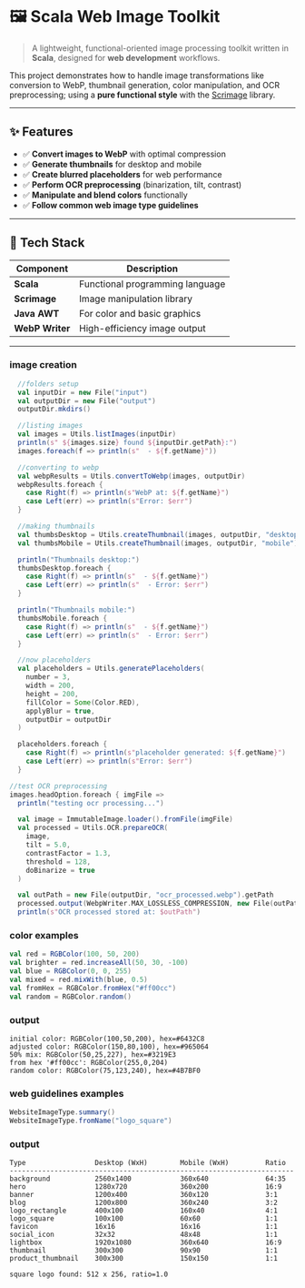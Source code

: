 # 🖼️ Scala Web Image Toolkit

> A lightweight, functional-oriented image processing toolkit written in **Scala**, designed for **web development** workflows.

This project demonstrates how to handle image transformations like conversion to WebP, thumbnail generation, color manipulation, and OCR preprocessing; using a **pure functional style** with the [Scrimage](https://github.com/sksamuel/scrimage) library.

---

## ✨ Features

- ✅ **Convert images to WebP** with optimal compression
- ✅ **Generate thumbnails** for desktop and mobile
- ✅ **Create blurred placeholders** for web performance
- ✅ **Perform OCR preprocessing** (binarization, tilt, contrast)
- ✅ **Manipulate and blend colors** functionally
- ✅ **Follow common web image type guidelines**

---

## 🧰 Tech Stack

| Component | Description |
|------------|-------------|
| **Scala** | Functional programming language |
| **Scrimage** | Image manipulation library |
| **Java AWT** | For color and basic graphics |
| **WebP Writer** | High-efficiency image output |

---

### image creation
````scala
  //folders setup
  val inputDir = new File("input")
  val outputDir = new File("output")
  outputDir.mkdirs()

  //listing images
  val images = Utils.listImages(inputDir)
  println(s" ${images.size} found ${inputDir.getPath}:")
  images.foreach(f => println(s"  - ${f.getName}"))

  //converting to webp
  val webpResults = Utils.convertToWebp(images, outputDir)
  webpResults.foreach {
    case Right(f) => println(s"WebP at: ${f.getName}")
    case Left(err) => println(s"Error: $err")
  }

  //making thumbnails
  val thumbsDesktop = Utils.createThumbnail(images, outputDir, "desktop")
  val thumbsMobile = Utils.createThumbnail(images, outputDir, "mobile")

  println("Thumbnails desktop:")
  thumbsDesktop.foreach {
    case Right(f) => println(s"  - ${f.getName}")
    case Left(err) => println(s"  - Error: $err")
  }

  println("Thumbnails mobile:")
  thumbsMobile.foreach {
    case Right(f) => println(s"  - ${f.getName}")
    case Left(err) => println(s"  - Error: $err")
  }

  //now placeholders
  val placeholders = Utils.generatePlaceholders(
    number = 3,
    width = 200,
    height = 200,
    fillColor = Some(Color.RED),
    applyBlur = true,
    outputDir = outputDir
  )

  placeholders.foreach {
    case Right(f) => println(s"placeholder generated: ${f.getName}")
    case Left(err) => println(s"Error: $err")
  }

//test OCR preprocessing
images.headOption.foreach { imgFile =>
  println("testing ocr processing...")

  val image = ImmutableImage.loader().fromFile(imgFile)
  val processed = Utils.OCR.prepareOCR(
    image,
    tilt = 5.0,
    contrastFactor = 1.3,
    threshold = 128,
    doBinarize = true
  )

  val outPath = new File(outputDir, "ocr_processed.webp").getPath
  processed.output(WebpWriter.MAX_LOSSLESS_COMPRESSION, new File(outPath))
  println(s"OCR processed stored at: $outPath")
````
 ### color examples
```scala
val red = RGBColor(100, 50, 200)
val brighter = red.increaseAll(50, 30, -100)
val blue = RGBColor(0, 0, 255)
val mixed = red.mixWith(blue, 0.5)
val fromHex = RGBColor.fromHex("#ff00cc")
val random = RGBColor.random()
```
### output
```
initial color: RGBColor(100,50,200), hex=#6432C8
adjusted color: RGBColor(150,80,100), hex=#965064
50% mix: RGBColor(50,25,227), hex=#3219E3
from hex '#ff00cc': RGBColor(255,0,204)
random color: RGBColor(75,123,240), hex=#4B7BF0
```

### web guidelines examples
```scala
WebsiteImageType.summary()
WebsiteImageType.fromName("logo_square")
```
### output
```
Type                 Desktop (WxH)        Mobile (WxH)         Ratio
----------------------------------------------------------------------
background           2560x1400            360x640              64:35
hero                 1280x720             360x200              16:9
banner               1200x400             360x120              3:1
blog                 1200x800             360x240              3:2
logo_rectangle       400x100              160x40               4:1
logo_square          100x100              60x60                1:1
favicon              16x16                16x16                1:1
social_icon          32x32                48x48                1:1
lightbox             1920x1080            360x640              16:9
thumbnail            300x300              90x90                1:1
product_thumbnail    300x300              150x150              1:1

square logo found: 512 x 256, ratio=1.0
```